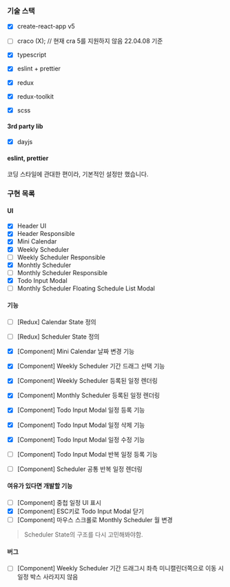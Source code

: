 
### 기술 스택

- [x] create-react-app v5
- [ ] craco (X); // 현재 cra 5를 지원하지 않음 22.04.08 기준
- [x] typescript 
- [x] eslint + prettier 
- [x] redux
- [x] redux-toolkit
- [x] scss


#### 3rd party lib
- [x] dayjs



#### eslint, prettier

코딩 스타일에 관대한 편이라, 기본적인 설정만 했습니다.


### 구현 목록

#### UI

- [x] Header UI
- [x] Header Responsible
- [x] Mini Calendar 
- [x] Weekly Scheduler
- [ ] Weekly Scheduler Responsible
- [x] Monhtly Scheduler
- [ ] Monthly Scheduler Responsible
- [x] Todo Input Modal
- [ ] Monthly Scheduler Floating Schedule List Modal

#### 기능
- [ ] [Redux] Calendar State 정의
- [ ] [Redux] Scheduler State 정의
- [x] [Component] Mini Calendar 날짜 변경 기능
- [x] [Component] Weekly Scheduler 기간 드래그 선택 기능
- [x] [Component] Weekly Scheduler 등록된 일정 렌더링
- [x] [Component] Monthly Scheduler 등록된 일정 렌더링
- [x] [Component] Todo Input Modal 일정 등록 기능
- [x] [Component] Todo Input Modal 일정 삭제 기능
- [x] [Component] Todo Input Modal 일정 수정 기능
- [ ] [Component] Todo Input Modal 반복 일정 등록 기능
- [ ] [Component] Scheduler 공통 반복 일정 렌더링


#### 여유가 있다면 개발할 기능
- [ ] [Component] 중첩 일정 UI 표시
- [x] [Component] ESC키로 Todo Input Modal 닫기 
- [ ] [Component] 마우스 스크롤로 Monthly Scheduler 월 변경
> Scheduler State의 구조를 다시 고민해봐야함.


#### 버그
- [ ] [Component] Weekly Scheduler 기간 드래그시 좌측 미니캘린더쪽으로 이동 시 일정 박스 사라지지 않음
